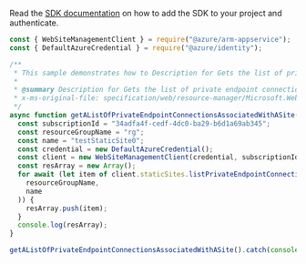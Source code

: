 Read the [SDK documentation](https://github.com/Azure/azure-sdk-for-js/blob/%40azure%2Farm-appservice_12.0.0/sdk/appservice/arm-appservice/README.md) on how to add the SDK to your project and authenticate.

```javascript
const { WebSiteManagementClient } = require("@azure/arm-appservice");
const { DefaultAzureCredential } = require("@azure/identity");

/**
 * This sample demonstrates how to Description for Gets the list of private endpoint connections associated with a static site
 *
 * @summary Description for Gets the list of private endpoint connections associated with a static site
 * x-ms-original-file: specification/web/resource-manager/Microsoft.Web/stable/2021-03-01/examples/GetSitePrivateEndpointConnectionList.json
 */
async function getAListOfPrivateEndpointConnectionsAssociatedWithASite() {
  const subscriptionId = "34adfa4f-cedf-4dc0-ba29-b6d1a69ab345";
  const resourceGroupName = "rg";
  const name = "testStaticSite0";
  const credential = new DefaultAzureCredential();
  const client = new WebSiteManagementClient(credential, subscriptionId);
  const resArray = new Array();
  for await (let item of client.staticSites.listPrivateEndpointConnectionList(
    resourceGroupName,
    name
  )) {
    resArray.push(item);
  }
  console.log(resArray);
}

getAListOfPrivateEndpointConnectionsAssociatedWithASite().catch(console.error);
```
